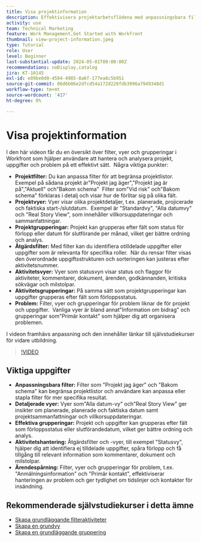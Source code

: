 ```yaml
---
title: Visa projektinformation
description: Effektivisera projektarbetsflödena med anpassningsbara filter, detaljerade vyer, effektiva grupperingar, verktyg för uppgiftshantering och funktioner för ärendespårning för bättre organisation och tydlighet.
activity: use
team: Technical Marketing
feature: Work Management,Get Started with Workfront
thumbnail: view-project-information.jpeg
type: Tutorial
role: User
level: Beginner
last-substantial-update: 2024-05-01T00:00:00Z
recommendations: noDisplay,catalog
jira: KT-10145
exl-id: e89be0d0-4584-4985-8a6f-177ea6c5b951
source-git-commit: 06d6b06e2dfcd54a172d220fdb3996a7949348d1
workflow-type: tm+mt
source-wordcount: '417'
ht-degree: 0%

---
```


# Visa projektinformation

I den här videon får du en översikt över filter, vyer och grupperingar i Workfront som hjälper användare att hantera och analysera projekt, uppgifter och problem på ett effektivt sätt. &#x200B; Några viktiga punkter:

* **Projektfilter:** Du kan anpassa filter för att begränsa projektlistor. &#x200B; Exempel på sådana projekt är&quot;Projekt jag äger&quot;,&quot;Projekt jag är på&quot;,&quot;Aktuell&quot; och&quot;Bakom schema&quot; &#x200B; Filter som&quot;Vid risk&quot; och&quot;Bakom schema&quot; förklaras i detalj och visar hur de förlitar sig på olika fält.
* **Projektvyer:** Vyer visar olika projektdetaljer, t.ex. planerade, projicerade och faktiska start-/slutdatum. &#x200B; Exempel är &quot;Standardvy&quot;, &quot;Alla datumvy&quot; och &quot;Real Story View&quot;, som innehåller villkorsuppdateringar och sammanfattningar. &#x200B;
* **Projektgrupperingar:** Projekt kan grupperas efter fält som status för förlopp eller datum för slutförande per månad, vilket ger bättre ordning och analys. &#x200B;
* **Åtgärdsfilter:** Med filter kan du identifiera otilldelade uppgifter eller uppgifter som är relevanta för specifika roller. &#x200B; När du rensar filter visas den överordnade uppgiftsstrukturen och sorteringen kan justeras efter aktivitetsnummer. &#x200B;
* **Aktivitetsvyer:** Vyer som statusvyn visar status och flaggor för aktiviteter, kommentarer, dokument, ärenden, godkännanden, kritiska sökvägar och milstolpar.
* **Aktivitetsgrupperingar:** På samma sätt som projektgrupperingar kan uppgifter grupperas efter fält som förloppsstatus. &#x200B;
* **Problem:** Filter, vyer och grupperingar för problem liknar de för projekt och uppgifter. &#x200B; Vanliga vyer är bland annat&quot;Information om bidrag&quot; och grupperingar som&quot;Primär kontakt&quot; som hjälper dig att organisera problemen. &#x200B;

I videon framhävs anpassning och den innehåller länkar till självstudiekurser för vidare utbildning. &#x200B;

>[!VIDEO](https://video.tv.adobe.com/v/3428815/?quality=12&learn=on&enablevpops)

## Viktiga uppgifter

* **Anpassningsbara filter:** Filter som &quot;Projekt jag äger&quot; och &quot;Bakom schema&quot; kan begränsa projektlistor och användare kan anpassa eller stapla filter för mer specifika resultat. &#x200B;
* **Detaljerade vyer:** Vyer som&quot;Alla datum-vy&quot; och&quot;Real Story View&quot; ger insikter om planerade, planerade och faktiska datum samt projektsammanfattningar och villkorsuppdateringar. &#x200B;
* **Effektiva grupperingar:** Projekt och uppgifter kan grupperas efter fält som förloppsstatus eller slutförandedatum, vilket ger bättre ordning och analys. &#x200B;
* **Aktivitetshantering:** Åtgärdsfilter och -vyer, till exempel &quot;Statusvy&quot;, hjälper dig att identifiera ej tilldelade uppgifter, spåra förlopp och få tillgång till relevant information som kommentarer, dokument och milstolpar. &#x200B;
* **Ärendespårning:** Filter, vyer och grupperingar för problem, t.ex. &quot;Anmälningsinformation&quot; och &quot;Primär kontakt&quot;, effektiviserar hanteringen av problem och ger tydlighet om tidslinjer och kontakter för insändning. &#x200B;




## Rekommenderade självstudiekurser i detta ämne

* [Skapa grundläggande filteraktiviteter](/help/reporting/basic-reporting/create-a-basic-filter-activity.md)
* [Skapa en grundvy](/help/reporting/basic-reporting/create-a-basic-view.md)
* [Skapa en grundläggande gruppering](/help/reporting/basic-reporting/create-a-basic-grouping.md)

